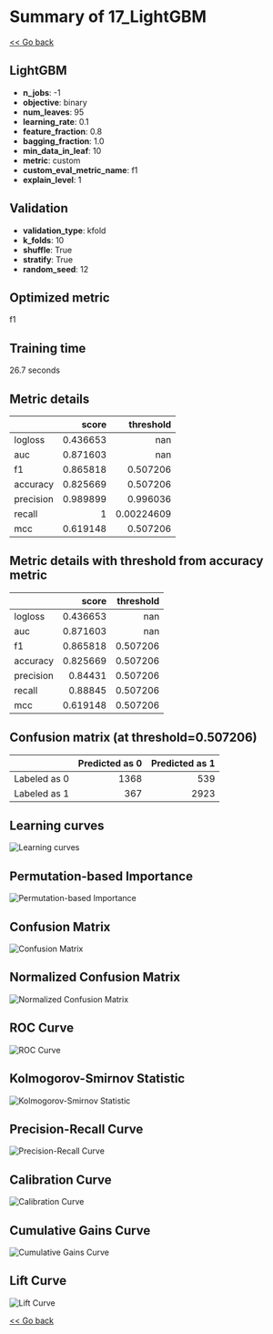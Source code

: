 # Summary of 17_LightGBM

[<< Go back](../README.md)


## LightGBM
- **n_jobs**: -1
- **objective**: binary
- **num_leaves**: 95
- **learning_rate**: 0.1
- **feature_fraction**: 0.8
- **bagging_fraction**: 1.0
- **min_data_in_leaf**: 10
- **metric**: custom
- **custom_eval_metric_name**: f1
- **explain_level**: 1

## Validation
 - **validation_type**: kfold
 - **k_folds**: 10
 - **shuffle**: True
 - **stratify**: True
 - **random_seed**: 12

## Optimized metric
f1

## Training time

26.7 seconds

## Metric details
|           |    score |    threshold |
|:----------|---------:|-------------:|
| logloss   | 0.436653 | nan          |
| auc       | 0.871603 | nan          |
| f1        | 0.865818 |   0.507206   |
| accuracy  | 0.825669 |   0.507206   |
| precision | 0.989899 |   0.996036   |
| recall    | 1        |   0.00224609 |
| mcc       | 0.619148 |   0.507206   |


## Metric details with threshold from accuracy metric
|           |    score |   threshold |
|:----------|---------:|------------:|
| logloss   | 0.436653 |  nan        |
| auc       | 0.871603 |  nan        |
| f1        | 0.865818 |    0.507206 |
| accuracy  | 0.825669 |    0.507206 |
| precision | 0.84431  |    0.507206 |
| recall    | 0.88845  |    0.507206 |
| mcc       | 0.619148 |    0.507206 |


## Confusion matrix (at threshold=0.507206)
|              |   Predicted as 0 |   Predicted as 1 |
|:-------------|-----------------:|-----------------:|
| Labeled as 0 |             1368 |              539 |
| Labeled as 1 |              367 |             2923 |

## Learning curves
![Learning curves](learning_curves.png)

## Permutation-based Importance
![Permutation-based Importance](permutation_importance.png)
## Confusion Matrix

![Confusion Matrix](confusion_matrix.png)


## Normalized Confusion Matrix

![Normalized Confusion Matrix](confusion_matrix_normalized.png)


## ROC Curve

![ROC Curve](roc_curve.png)


## Kolmogorov-Smirnov Statistic

![Kolmogorov-Smirnov Statistic](ks_statistic.png)


## Precision-Recall Curve

![Precision-Recall Curve](precision_recall_curve.png)


## Calibration Curve

![Calibration Curve](calibration_curve_curve.png)


## Cumulative Gains Curve

![Cumulative Gains Curve](cumulative_gains_curve.png)


## Lift Curve

![Lift Curve](lift_curve.png)



[<< Go back](../README.md)
